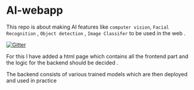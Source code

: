 # AI-webapp
This repo is about making AI features like
`computer vision`,
`Facial Recognition` ,
`Object detection` ,
`Image Classifer` 
to be used in the web .

[![Gitter](https://badges.gitter.im/yvkrishna/community.svg)](https://gitter.im/yvkrishna/community?utm_source=badge&utm_medium=badge&utm_campaign=pr-badge)

For this I have added a html page which contains all the frontend part 
and the logic for the backend should be decided .

The backend consists of various trained models which are then deployed and used  in practice 
